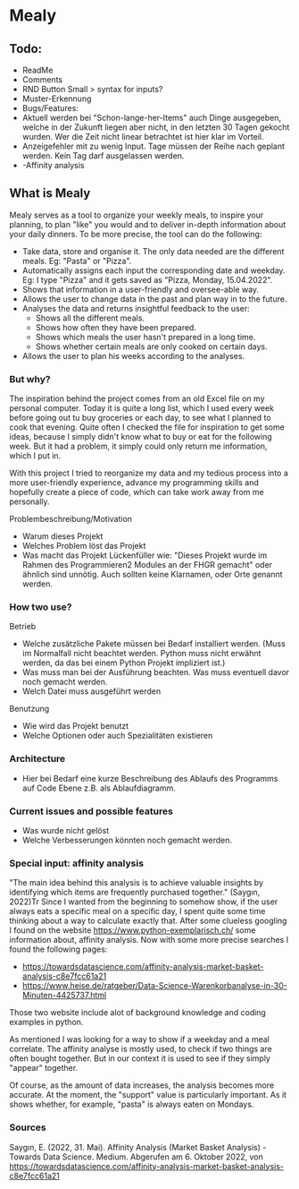 # Mealy 

## Todo:

- ReadMe
- Comments
- RND Button Small > syntax for inputs?
- Muster-Erkennung
- Bugs/Features:
- Aktuell werden bei "Schon-lange-her-Items" auch Dinge ausgegeben,
  welche in der Zukunft liegen aber nicht, in den letzten 30 Tagen
  gekocht wurden. Wer die Zeit nicht linear betrachtet ist hier klar
  im Vorteil.
- Anzeigefehler mit zu wenig Input. Tage müssen der Reihe nach geplant werden. Kein Tag darf ausgelassen werden.
- -Affinity analysis

## What is Mealy
Mealy serves as a tool to organize your weekly meals, to inspire your planning, to plan "like" you would 
and to deliver in-depth information about your daily dinners.
To be more precise, the tool can do the following:
- Take data, store and organise it. The only data needed are the different meals. Eg: "Pasta" or "Pizza".
- Automatically assigns each input the corresponding date and weekday. Eg: I type "Pizza" and it gets saved as "Pizza, Monday, 15.04.2022".
- Shows that information in a user-friendly and oversee-able way.
- Allows the user to change data in the past and plan way in to the future. 
- Analyses the data and returns insightful feedback to the user:
  - Shows all the different meals.
  - Shows how often they have been prepared.
  - Shows which meals the user hasn't prepared in a long time.
  - Shows whether certain meals are only cooked on certain days.
- Allows the user to plan his weeks according to the analyses.

### But why?
The inspiration behind the project comes from an old Excel file on my personal computer.
Today it is quite a long list, which I used every week before going out tu buy groceries or each day, to see
what I planned to cook that evening. Quite often I checked the file for inspiration to get some ideas, because I simply
didn't know what to buy or eat for the following week. But it had a problem, it simply could only return me information,
which I put in. 

With this project I tried to reorganize my data and my tedious process into a more user-friendly experience, advance my 
programming skills and hopefully create a piece of code, which can take work away from me personally.

Problembeschreibung/Motivation
 - Warum dieses Projekt
 - Welches Problem löst das Projekt
 - Was macht das Projekt
Lückenfüller wie: "Dieses Projekt wurde im Rahmen des Programmieren2 Modules an der FHGR gemacht" oder ähnlich sind unnötig. Auch sollten keine Klarnamen, oder Orte genannt werden.


### How two use?

Betrieb
 - Welche zusätzliche Pakete müssen bei Bedarf installiert werden. (Muss im Normalfall nicht beachtet werden. Python muss nicht erwähnt werden, da das bei einem Python Projekt impliziert ist.)
 - Was muss man bei der Ausführung beachten. Was muss eventuell davor noch gemacht werden.
 - Welch Datei muss ausgeführt werden

Benutzung
- Wie wird das Projekt benutzt
- Welche Optionen oder auch Spezialitäten existieren

### Architecture
- Hier bei Bedarf eine kurze Beschreibung des Ablaufs des Programms auf Code Ebene z.B. als Ablaufdiagramm.

### Current issues and possible features
 - Was wurde nicht gelöst
 - Welche Verbesserungen könnten noch gemacht werden.


### Special input: affinity analysis
"The main idea behind this analysis is to achieve valuable insights by identifying which items are
frequently purchased together." (Saygın, 2022)Tr
Since I wanted from the beginning to somehow show, if the user always eats a specific meal on a specific day,
I spent quite some time thinking about a way to calculate exactly that.
After some clueless googling I found on the website https://www.python-exemplarisch.ch/ some information about,
affinity analysis. Now with some more precise searches I found the following pages:

- https://towardsdatascience.com/affinity-analysis-market-basket-analysis-c8e7fcc61a21
- https://www.heise.de/ratgeber/Data-Science-Warenkorbanalyse-in-30-Minuten-4425737.html

Those two website include alot of background knowledge and coding examples in python.

As mentioned I was looking for a way to show if a weekday and a meal correlate. The affinity analyse is mostly used,
to check if two things are often bought together. But in our context it is used to see if they simply "appear" together.


Of course, as the amount of data increases, the analysis becomes more accurate.
At the moment, the "support" value is particularly important. As it shows whether, for example, 
"pasta" is always eaten on Mondays.


### Sources
Saygın, E. (2022, 31. Mai). Affinity Analysis (Market Basket Analysis) - Towards Data Science. Medium. 
Abgerufen am 6. Oktober 2022, von https://towardsdatascience.com/affinity-analysis-market-basket-analysis-c8e7fcc61a21